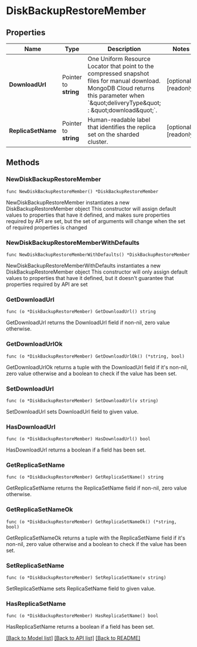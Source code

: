 # DiskBackupRestoreMember

## Properties

Name | Type | Description | Notes
------------ | ------------- | ------------- | -------------
**DownloadUrl** | Pointer to **string** | One Uniform Resource Locator that point to the compressed snapshot files for manual download. MongoDB Cloud returns this parameter when &#x60;\&quot;deliveryType\&quot; : \&quot;download\&quot;&#x60;. | [optional] [readonly] 
**ReplicaSetName** | Pointer to **string** | Human-readable label that identifies the replica set on the sharded cluster. | [optional] [readonly] 

## Methods

### NewDiskBackupRestoreMember

`func NewDiskBackupRestoreMember() *DiskBackupRestoreMember`

NewDiskBackupRestoreMember instantiates a new DiskBackupRestoreMember object
This constructor will assign default values to properties that have it defined,
and makes sure properties required by API are set, but the set of arguments
will change when the set of required properties is changed

### NewDiskBackupRestoreMemberWithDefaults

`func NewDiskBackupRestoreMemberWithDefaults() *DiskBackupRestoreMember`

NewDiskBackupRestoreMemberWithDefaults instantiates a new DiskBackupRestoreMember object
This constructor will only assign default values to properties that have it defined,
but it doesn't guarantee that properties required by API are set

### GetDownloadUrl

`func (o *DiskBackupRestoreMember) GetDownloadUrl() string`

GetDownloadUrl returns the DownloadUrl field if non-nil, zero value otherwise.

### GetDownloadUrlOk

`func (o *DiskBackupRestoreMember) GetDownloadUrlOk() (*string, bool)`

GetDownloadUrlOk returns a tuple with the DownloadUrl field if it's non-nil, zero value otherwise
and a boolean to check if the value has been set.

### SetDownloadUrl

`func (o *DiskBackupRestoreMember) SetDownloadUrl(v string)`

SetDownloadUrl sets DownloadUrl field to given value.

### HasDownloadUrl

`func (o *DiskBackupRestoreMember) HasDownloadUrl() bool`

HasDownloadUrl returns a boolean if a field has been set.
### GetReplicaSetName

`func (o *DiskBackupRestoreMember) GetReplicaSetName() string`

GetReplicaSetName returns the ReplicaSetName field if non-nil, zero value otherwise.

### GetReplicaSetNameOk

`func (o *DiskBackupRestoreMember) GetReplicaSetNameOk() (*string, bool)`

GetReplicaSetNameOk returns a tuple with the ReplicaSetName field if it's non-nil, zero value otherwise
and a boolean to check if the value has been set.

### SetReplicaSetName

`func (o *DiskBackupRestoreMember) SetReplicaSetName(v string)`

SetReplicaSetName sets ReplicaSetName field to given value.

### HasReplicaSetName

`func (o *DiskBackupRestoreMember) HasReplicaSetName() bool`

HasReplicaSetName returns a boolean if a field has been set.

[[Back to Model list]](../README.md#documentation-for-models) [[Back to API list]](../README.md#documentation-for-api-endpoints) [[Back to README]](../README.md)


